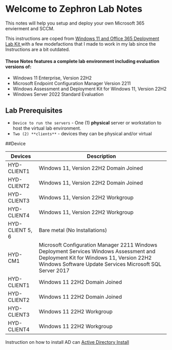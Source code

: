 # Welcome to Zephron Lab Notes 

This notes will help you setup and deploy your own Microsoft 365 envierment and SCCM.

This instructions are coped from [Windows 11 and Office 365 Deployment Lab Kit ](https://www.microsoft.com/en-us/evalcenter/evaluate-windows-11-office-365-lab-kit) with a few modefactions that I made to work in my lab since the Instructions are a bit outdated.

#### These Notes features a complete lab environment including evaluation versions of:

-   Windows 11 Enterprise, Version 22H2
-   Microsoft Endpoint Configuration Manager Version 2211
-   Windows Assessment and Deployment Kit for Windows 11, Version 22H2
-   Windows Server 2022 Standard Evaluation

## Lab Prerequisites 

* `Device to run the servers` -  One (1) **physical** server or workstation to host the virtual lab environment. 
* `Two (2) **clients**` - devices they can be physical and/or virtual


##Device 

| Devices      | Description |
| ----------- | ----------- |
|HYD-CLIENT1  | Windows 11, Version 22H2 Domain Joined|
|HYD-CLIENT2  |	Windows 11, Version 22H2 Domain Joined|
|HYD-CLIENT3  |	Windows 11, Version 22H2 Workgroup|
|HYD-CLIENT4  | Windows 11, Version 22H2 Workgroup|
|HYD-CLIENT 5, 6 | Bare metal (No Installations)|
|HYD-CM1 | Microsoft Configuration Manager 2211 Windows Deployment Services Windows Assessment and Deployment Kit for Windows 11, Version 22H2 Windows Software Update Services Microsoft SQL Server 2017|
|HYD-CLIENT1 | Windows 11 22H2 Domain Joined|
|HYD-CLIENT2 | Windows 11 22H2 Domain Joined|
|HYD-CLIENT3 | Windows 11 22H2 Workgroup|
|HYD-CLIENT4 |	Windows 11 22H2 Workgroup|


Instruction on how to install AD can [Active Directory Install](/Active-Directory/Active-Directory-Install.md) 